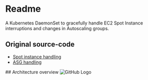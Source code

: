 # Readme

A Kubernetes DaemonSet to gracefully handle EC2 Spot Instance interruptions and changes in Autoscaling groups.

## Original source-code

* [Spot instance handling](https://github.com/aws/aws-node-termination-handler)
* [ASG handling](https://github.com/VirtusLab/kubedrainer)

## Architecture overview
![GitHub Logo](/aws-drainer.png)
